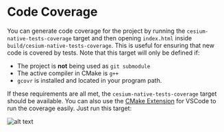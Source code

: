 # Code Coverage
You can generate code coverage for the project by running the `cesium-native-tests-coverage`
target and then opening `index.html` inside `build/cesium-native-tests-coverage`. This is useful 
for ensuring that new code is covered by tests. Note that this target will only be defined if:

- The project is **not** being used as `git submodule`
- The active compiler in CMake is `g++`
- `gcovr` is installed and located in your program path.

If these requirements are all met, the `cesium-native-tests-coverage` target should be available.
You can also use the [CMake Extension](https://marketplace.visualstudio.com/items?itemName=ms-vscode.cmake-tools) for VSCode to run the coverage easily. Just run this target:

![alt text](img/coverage_target.png)

